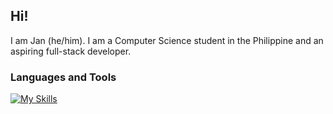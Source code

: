 ## Hi!

I am Jan (he/him). I am a Computer Science student in the Philippine and an aspiring full-stack developer.

### Languages and Tools
[![My Skills](https://skillicons.dev/icons?i=cpp,java,obsidian,html,css,js,nodejs,tailwind,vscode)](https://skillicons.dev)
